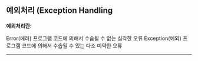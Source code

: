 ## 예외처리 (Exception Handling

**예외처리란:**

Error(에러) 프로그램 코드에 의해서 수습될 수 없는 심각한 오류
Exception(예외) 프로그램 코드에 의해서 수습될 수 있는 다소 미약한 오류

---

